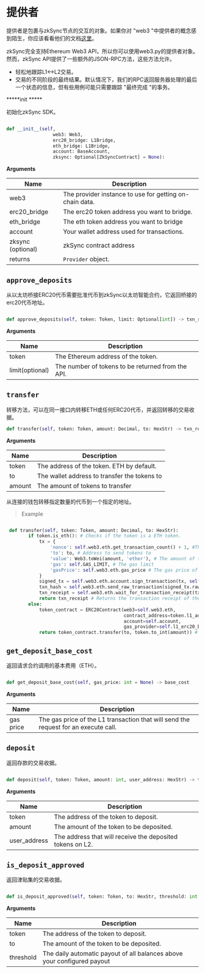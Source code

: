 # 提供者

提供者是包裹与zkSync节点的交互的对象。如果你对 "web3 "中提供者的概念感到陌生，你应该看看他们的文档[这里](https://web3py.readthedocs.io/en/v5/providers.html?highlight=providers)。

zkSync完全支持Ethereum Web3 API，所以你可以使用web3.py的提供者对象。然而，zkSync API提供了一些额外的JSON-RPC方法，这些方法允许。

- 轻松地跟踪L1<->L2交易。
- 交易的不同阶段的最终结果。默认情况下，我们的RPC返回服务器处理的最后一个状态的信息，但有些用例可能只需要跟踪 "最终完成 "的事务。

****\*init *****

初始化zkSync SDK。

```py

def __init__(self,
                 web3: Web3,
                 erc20_bridge: L1Bridge,
                 eth_bridge: L1Bridge,
                 account: BaseAccount,
                 zksync: Optional[ZkSyncContract] = None):

```

**Arguments**

| Name              | Description                                             |
| ----------------- | ------------------------------------------------------- |
| web3              | The provider instance to use for getting on-chain data. |
| erc20_bridge      | The erc20 token address you want to bridge.             |
| eth_bridge        | The eth token address you want to bridge                |
| account           | Your wallet address used for transactions.              |
| zksync (optional) | zkSync contract address                                 |
| returns           | `Provider` object.                                      |



## `approve_deposits`

从以太坊桥接ERC20代币需要批准代币到zkSync以太坊智能合约，它返回桥接的erc20代币地址。

```py

def approve_deposits(self, token: Token, limit: Optional[int]) -> txn_receipt

```

**Arguments**

| Name            | Description                                       |
| --------------- | ------------------------------------------------- |
| token           | The Ethereum address of the token.                |
| limit(optional) | The number of tokens to be returned from the API. |

## `transfer`

转移方法，可以在同一接口内转移ETH或任何ERC20代币，并返回转移的交易收据。

```py
def transfer(self, token: Token, amount: Decimal, to: HexStr) -> txn_receipt

```

**Arguments**

| Name   | Description                                  |
| ------ | -------------------------------------------- |
| token  | The address of the token. ETH by default.    |
| to     | The wallet address to transfer the tokens to |
| amount | The amount of tokens to transfer             |

从连接的钱包转移指定数量的代币到一个指定的地址。

> Example

```py

 def transfer(self, token: Token, amount: Decimal, to: HexStr):
        if token.is_eth(): # Checks if the token is a ETH token.
            tx = {
                'nonce': self.web3.eth.get_transaction_count() + 1, #The nonce of the transaction.
                'to': to, # Address to send tokens to
                'value': Web3.toWei(amount, 'ether'), # The amount of the token sent, converted to Wei.
                'gas': self.GAS_LIMIT, # The gas limit
                'gasPrice': self.web3.eth.gas_price # The gas price of the transaction.
            }
            signed_tx = self.web3.eth.account.sign_transaction(tx, self.account)
            txn_hash = self.web3.eth.send_raw_transaction(signed_tx.rawTransaction)
            txn_receipt = self.web3.eth.wait_for_transaction_receipt(txn_hash)
            return txn_receipt # Returns the transaction receipt of the transfer.
        else:
            token_contract = ERC20Contract(web3=self.web3.eth,
                                           contract_address=token.l1_address,
                                           account=self.account,
                                           gas_provider=self.l1_erc20_bridge.gas_provider)
            return token_contract.transfer(to, token.to_int(amount)) # Returns the transaction receipt of the transfer.

```

## `get_deposit_base_cost`

返回请求合约调用的基本费用（ETH）。

```py

def get_deposit_base_cost(self, gas_price: int = None) -> base_cost

```

**Arguments**

| Name      | Description                                                                         |
| --------- | ----------------------------------------------------------------------------------- |
| gas price | The gas price of the L1 transaction that will send the request for an execute call. |

## `deposit`

返回存款的交易收据。

```py

def deposit(self, token: Token, amount: int, user_address: HexStr) -> txn_receipt

```

**Arguments**

| Name         | Description                                               |
| ------------ | --------------------------------------------------------- |
| token        | The address of the token to deposit.                      |
| amount       | The amount of the token to be deposited.                  |
| user_address | The address that will receive the deposited tokens on L2. |

## `is_deposit_approved`

返回津贴集的交易收据。

```py

def is_deposit_approved(self, token: Token, to: HexStr, threshold: int = DEFAULT_THRESHOLD) -> txn_receipt

```

**Arguments**

| Name      | Description                                                             |
| --------- | ----------------------------------------------------------------------- |
| token     | The address of the token to deposit.                                    |
| to        | The amount of the token to be deposited.                                |
| threshold | The daily automatic payout of all balances above your configured payout |

